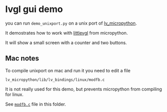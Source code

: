 # lvgl gui demo

you can run `demo_unixport.py` on a unix port of [lv_micropython](https://github.com/littlevgl/lv_micropython/).

It demostrates how to work with [littlevgl](https://littlevgl.com) from micropython.

It will show a small screen with a counter and two buttons.

## Mac notes

To compile unixport on mac and run it you need to edit a file

`lv_micropython/lib/lv_bindings/linux/modfb.c` 

It is not really used for this demo, but prevents micropython from compiling for linux.

See [`modfb.c`](./modfb.c) file in this folder.

